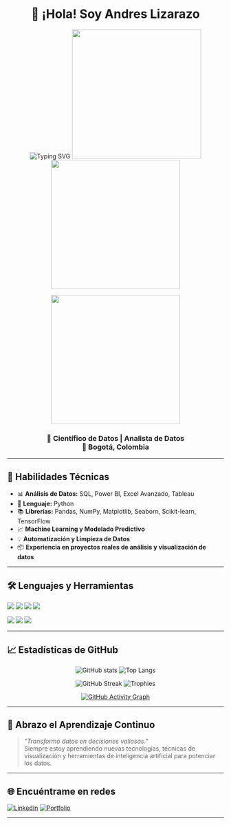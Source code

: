 <h1 align="center">👋 ¡Hola! Soy Andres Lizarazo</h1>

<p align="center">
  <img src="https://readme-typing-svg.demolab.com?font=Fira+Code&size=22&pause=1000&color=F7A41D&center=true&vCenter=true&width=500&lines=Cient%C3%ADfico+de+Datos;Experto+en+Python%2C+SQL+y+Power+BI;Apasionado+por+el+Machine+Learning" alt="Typing SVG" />
  <img src="https://media.giphy.com/media/3o7aD2saalBwwftBIY/giphy.gif" width="300" />
  <img src="https://media.giphy.com/media/zOvBKUUEERdNm/giphy.gif" width="300" />


</p>

<p align="center">
  <img src="https://media.giphy.com/media/qgQUggAC3Pfv687qPC/giphy.gif" width="300" />
</p>

<h3 align="center">
🎯 Científico de Datos | Analista de Datos <br>
📍 Bogotá, Colombia
</h3>

---

## 🧠 Habilidades Técnicas

- 📊 **Análisis de Datos:** SQL, Power BI, Excel Avanzado, Tableau  
- 🐍 **Lenguaje:** Python  
- 📚 **Librerías:** Pandas, NumPy, Matplotlib, Seaborn, Scikit-learn, TensorFlow  
- 📈 **Machine Learning y Modelado Predictivo**  
- 💡 **Automatización y Limpieza de Datos**  
- 📦 **Experiencia en proyectos reales de análisis y visualización de datos**

---

## 🛠️ Lenguajes y Herramientas

<p>
  <img src="https://img.shields.io/badge/-Python-05122A?style=flat&logo=python" />
  <img src="https://img.shields.io/badge/-SQL-05122A?style=flat&logo=postgresql" />
  <img src="https://img.shields.io/badge/-Power%20BI-05122A?style=flat&logo=powerbi" />
  <img src="https://img.shields.io/badge/-Tableau-05122A?style=flat&logo=tableau" />
</p>

<p>
  <img src="https://img.shields.io/badge/Python-3776AB?style=for-the-badge&logo=python&logoColor=white" />
  <img src="https://img.shields.io/badge/Power%20BI-F2C811?style=for-the-badge&logo=powerbi&logoColor=black" />
  <img src="https://img.shields.io/badge/SQL-025E8C?style=for-the-badge&logo=postgresql&logoColor=white" />
</p>

---

## 📈 Estadísticas de GitHub

<div align="center">

![GitHub stats](https://github-readme-stats.vercel.app/api?username=andres-lizarazo&show_icons=true&theme=radical&hide_title=false)
![Top Langs](https://github-readme-stats.vercel.app/api/top-langs/?username=andres-lizarazo&layout=compact&theme=radical)

![GitHub Streak](https://streak-stats.demolab.com?user=andres-lizarazo&theme=radical)
![Trophies](https://github-profile-trophy.vercel.app/?username=andres-lizarazo&theme=radical)

[![GitHub Activity Graph](https://github-readme-activity-graph.vercel.app/graph?username=andres-lizarazo&theme=dracula)](https://github.com/ashutosh00710/github-readme-activity-graph)

</div>

---

## 🚀 Abrazo el Aprendizaje Continuo

> *"Transformo datos en decisiones valiosas."*  
> Siempre estoy aprendiendo nuevas tecnologías, técnicas de visualización y herramientas de inteligencia artificial para potenciar los datos.

---

## 🌐 Encuéntrame en redes

[![LinkedIn](https://img.shields.io/badge/LinkedIn-0A66C2?style=flat&logo=linkedin&logoColor=white)](https://linkedin.com/in/andreslizarazo)
[![Portfolio](https://img.shields.io/badge/Portafolio-Web-333?style=flat&logo=github&logoColor=white)](https://andres-lizarazo.github.io/)

---

